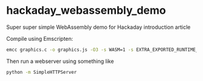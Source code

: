 # hackaday_webassembly_demo
Super super simple WebAssembly demo for Hackaday introduction article

Compile using Emscripten:
```bash
emcc graphics.c -o graphics.js -O3 -s WASM=1 -s EXTRA_EXPORTED_RUNTIME_METHODS='["cwrap"]'
```

Then run a webserver using something like
```bash
python -m SimpleHTTPServer
```
